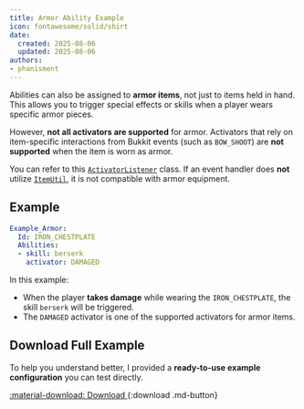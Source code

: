```yaml
---
title: Armor Ability Example
icon: fontawesome/solid/shirt
date:
  created: 2025-08-06
  updated: 2025-08-06
authors:
- phanisment
---
```


Abilities can also be assigned to **armor items**, not just to items held in hand. This allows you to trigger special effects or skills when a player wears specific armor pieces.

However, **not all activators are supported** for armor. Activators that rely on item-specific interactions from Bukkit events (such as `BOW_SHOOT`) are **not supported** when the item is worn as armor.

You can refer to this [`ActivatorListener`](https://github.com/Phanisment0/ItemCaster/blob/main/src/main/java/io.phanisment.itemcaster/listener/ActivatorListener.java) class. If an event handler does **not** utilize [`ItemUtil`](https://github.com/Phanisment0/ItemCaster/blob/main/src/main/java/io.phanisment.itemcaster/util/ItemUtil.java), it is not compatible with armor equipment.

## Example

```yaml
Example_Armor:
  Id: IRON_CHESTPLATE 
  Abilities:
  - skill: berserk
    activator: DAMAGED
```

In this example:

- When the player **takes damage** while wearing the `IRON_CHESTPLATE`, the skill `berserk` will be triggered.
- The `DAMAGED` activator is one of the supported activators for armor items.

## Download Full Example
To help you understand better, I provided a **ready-to-use example configuration** you can test directly.

[ :material-download: Download ](../../assets/example/armor-ability.zip){:download .md-button}